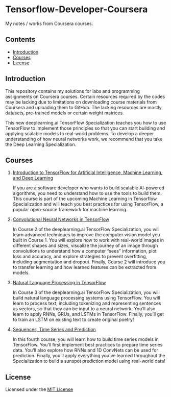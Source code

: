 # Tensorflow-Developer-Coursera
My notes / works from Coursera courses.

## Contents
* [Introduction](https://github.com/chandlerbing65nm/Tensorflow-Developer-Coursera#Introduction)
* [Courses](https://github.com/chandlerbing65nm/Tensorflow-Developer-Coursera#Courses)
* [License](https://github.com/chandlerbing65nm/Tensorflow-Developer-Coursera#License)

## Introduction
This repository contains my solutions for labs and programming assignments on Coursera courses. Certain resources required by the codes may be lacking due to limitations on downloading course materials from Coursera and uploading them to GitHub. The lacking resources are mostly datasets, pre-trained models or certain weight matrices.

This new deeplearning.ai TensorFlow Specialization teaches you how to use TensorFlow to implement those principles so that you can start building and applying scalable models to real-world problems. To develop a deeper understanding of how neural networks work, we recommend that you take the Deep Learning Specialization.

## Courses
1. [Introduction to TensorFlow for Artificial Intelligence, Machine Learning, and Deep Learning](https://github.com/chandlerbing65nm/Tensorflow-Developer-Coursera/tree/main/Introduction%20to%20TensorFlow%20for%20Artificial%20Intelligence%2C%20Machine%20Learning%2C%20and%20Deep%20Learning)

      If you are a software developer who wants to build scalable AI-powered algorithms, you need to understand how to use the tools to build them. This course is part of the 
      upcoming Machine Learning in Tensorflow Specialization and will teach you best practices for using TensorFlow, a popular open-source framework for machine learning. 
      
2. [Convolutional Neural Networks in TensorFlow](https://github.com/chandlerbing65nm/Tensorflow-Developer-Coursera/tree/main/Convolutional%20Neural%20Networks%20in%20TensorFlow)

      In Course 2 of the deeplearning.ai TensorFlow Specialization, you will learn advanced techniques to improve the computer vision model you built in Course 1. You will 
      explore how to work with real-world images in different shapes and sizes, visualize the journey of an image through convolutions to understand how a computer “sees” 
      information, plot loss and accuracy, and explore strategies to prevent overfitting, including augmentation and dropout. Finally, Course 2 will introduce you to transfer 
      learning and how learned features can be extracted from models. 

3. [Natural Language Processing in TensorFlow](https://github.com/chandlerbing65nm/Tensorflow-Developer-Coursera/tree/main/Natural%20Language%20Processing%20with%20Tensorflow)

      In Course 3 of the deeplearning.ai TensorFlow Specialization, you will build natural language processing systems using TensorFlow. You will learn to process text, 
      including tokenizing and representing sentences as vectors, so that they can be input to a neural network. You’ll also learn to apply RNNs, GRUs, and LSTMs in TensorFlow. 
      Finally, you’ll get to train an  LSTM on existing text to create original poetry!
      
4. [Sequences, Time Series and Prediction](https://github.com/chandlerbing65nm/Tensorflow-Developer-Coursera/tree/main/Sequences%2C%20Time%20Series%20and%20Prediction)

      In this fourth course, you will learn how to build time series models in TensorFlow. You’ll first implement best practices to prepare time series data. You’ll also explore 
      how RNNs and 1D ConvNets can be used for prediction. Finally, you’ll apply everything you’ve learned throughout the Specialization to build a sunspot prediction model 
      using real-world data!
       
## License
Licensed under the [MIT License](https://github.com/chandlerbing65nm/Deep-Learning-Coursera/blob/main/LICENSE)
